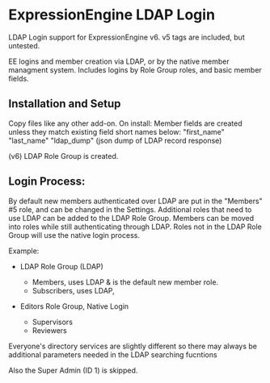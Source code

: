 # ExpressionEngine LDAP Login
LDAP Login support for ExpressionEngine v6.  v5 tags are included, but untested.

EE logins and member creation via LDAP, or by the native member managment system.  Includes logins by Role Group roles, and basic member fields.

## Installation and Setup
Copy files like any other add-on.  On install:
Member fields are created unless they match existing field short names below:
"first_name"
"last_name"
"ldap_dump" (json dump of LDAP record response)

(v6) LDAP Role Group is created.

## Login Process:
By default new members authenticated over LDAP are put in the "Members" #5 role, and can be changed in the Settings.  Additional roles that need to use LDAP can be added to the LDAP Role Group.  Members can be moved into roles while still authenticating through LDAP.  Roles not in the LDAP Role Group will use the native login process.

Example:
- LDAP Role Group (LDAP)
    - Members, uses LDAP & is the default new member role.
    - Subscribers, uses LDAP,

- Editors Role Group, Native Login
    - Supervisors
    - Reviewers

Everyone's directory services are slightly different so there may always be additional parameters needed in the LDAP searching fucntions

Also the Super Admin (ID 1) is skipped.
